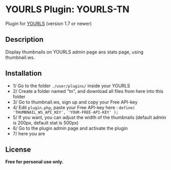 # YOURLS Plugin: YOURLS-TN
Plugin for [YOURLS](http://yourls.org) (version 1.7 or newer)

Description
-----------
Display thumbnails on YOURLS admin page ans stats page, using thumbnail.ws.

Installation
------------
* 1/ Go to the folder `./user/plugins/` inside your YOURLS
* 2/ Create a folder named "tn", and download all files from here into this folder
* 3/ Go to thumbnail.ws, sign up and copy your Free API-key
* 4/ Edit `plugin.php`, paste your Free API-key here : `define( 'THUMBNAIL_WS_API_KEY', 'YOUR-FREE-API-KEY' );`
* 5/ If you want, you can adjust the width of the thumbnails (default admin is 200px, default stat is 500px)
* 6/ Go to the plugin admin page and activate the plugin
* 7/ here you are

License
-------
**Free for personal use only.**
